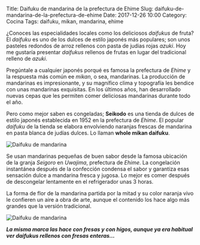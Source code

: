 Title: Daifuku de mandarina de la prefectura de Ehime
Slug: daifuku-de-mandarina-de-la-prefectura-de-ehime
Date: 2017-12-26 10:00
Category: Cocina
Tags: daifuku, mikan, mandarina, ehime



¿Conoces las especialidades locales como los deliciosos *daifukus* de fruta? El *daifuku* es uno de los dulces de estilo japonés más populares; son unos pasteles redondos de arroz rellenos con pasta de judias rojas *azuki*. Hoy me gustaría presentar *daifukus* rellenos de frutas en lugar del tradicional relleno de *azuki*.

Pregúntale a cualquier japonés porqué es famosa la prefectura de *Ehime* y la respuesta más común ee *mikan*, o sea, mandarinas. La producción de mandarinas es impresionante, y su magnífico clima y topografía les bendice con unas mandarinas exquisitas. En los últimos años, han desarrollado nuevas cepas que les permiten comer deliciosas mandarinas durante todo el año.

Pero como mejor saben es congeladas; **Seikodo** es una tienda de dulces de estilo japonés establecida en 1952 en la prefectura de *Ehime*. El popular *daifuku* de la tienda se elabora envolviendo naranjas frescas de mandarina en pasta blanca de judías dulces. Lo llaman **whole mikan daifuku**.

![Daifuku de mandarina]({filename}/images/daifuku-mikan-ehime-01.jpg)

Se usan mandarinas pequeñas de buen sabor desde la famosa ubicación de la granja *Seigoro* en *Uwajima*, prefectura de *Ehime*. La congelación instantánea después de la confección condensa el sabor y garantiza esas sensación dulce a mandarina fresca y jugosa. Lo mejor es comer después de descongelar lentamente en el refrigerador unas 3 horas.

La forma de flor de la mandarina partida por la mitad y su color naranja vivo le confieren un aire a obra de arte, aunque el contenido los hace algo más grandes que la versión tradicional.

![Daifuku de mandarina]({filename}/images/daifuku-mikan-ehime-02.jpg)

***La misma marca las hace con fresas y con higos, aunque ya era habitual ver daifukus rellenos con fresas enteras...***

